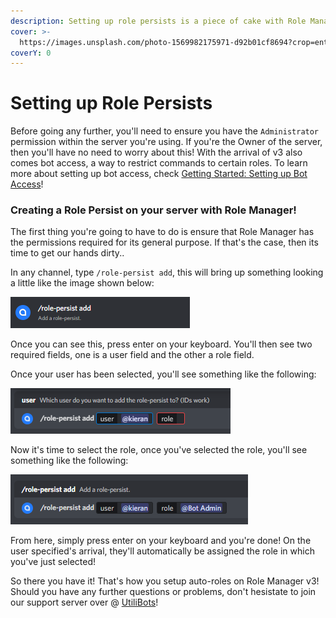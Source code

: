 ```yaml
---
description: Setting up role persists is a piece of cake with Role Manager v3!
cover: >-
  https://images.unsplash.com/photo-1569982175971-d92b01cf8694?crop=entropy&cs=tinysrgb&fm=jpg&ixid=MnwxOTcwMjR8MHwxfHNlYXJjaHw3fHxncmFkaWVudHxlbnwwfHx8fDE2NTMxODU2NTU&ixlib=rb-1.2.1&q=80
coverY: 0
---
```


# Setting up Role Persists

Before going any further, you'll need to ensure you have the `Administrator` permission within the server you're using. If you're the Owner of the server, then you'll have no need to worry about this! With the arrival of v3 also comes bot access, a way to restrict commands to certain roles. To learn more about setting up bot access, check [Getting Started: Setting up Bot Access](bot-access.md)!

### Creating a Role Persist on your server with Role Manager!

The first thing you're going to have to do is ensure that Role Manager has the permissions required for its general purpose. If that's the case, then its time to get our hands dirty..

In any channel, type `/role-persist add`, this will bring up something looking a little like the image shown below:

![](<../.gitbook/assets/image (3) (1).png>)

Once you can see this, press enter on your keyboard. You'll then see two required fields, one is a user field and the other a role field.&#x20;

Once your user has been selected, you'll see something like the following:

![](<../.gitbook/assets/image (5).png>)

Now it's time to select the role, once you've selected the role, you'll see something like the following:

![](<../.gitbook/assets/image (2) (1).png>)

From here, simply press enter on your keyboard and you're done! On the user specified's arrival, they'll automatically be assigned the role in which you've just selected!

So there you have it! That's how you setup auto-roles on Role Manager v3! Should you have any further questions or problems, don't hesistate to join our support server over @ [UtiliBots](https://discord.gg/cAtc7kZbPX)!
